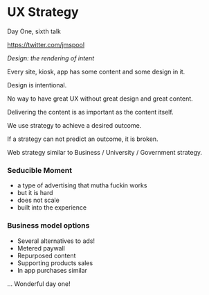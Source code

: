 # UX Strategy

Day One, sixth talk

https://twitter.com/jmspool

*Design: the rendering of intent*

Every site, kiosk, app has some content and some design in it.

Design is intentional.

No way to have great UX without great design and great content.

Delivering the content is as important as the content itself.

We use strategy to achieve a desired outcome.

If a strategy can not predict an outcome, it is broken.

Web strategy similar to Business / University / Government strategy.


### Seducible Moment

- a type of advertising that mutha fuckin works
- but it is hard
- does not scale
- built into the experience


### Business model options

- Several alternatives to ads!
- Metered paywall
- Repurposed content
- Supporting products sales
- In app purchases similar

... Wonderful day one!
